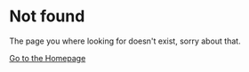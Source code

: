 # Not found

The page you where looking for doesn't exist, sorry about that.

[Go to the Homepage](<?='http://'.HOST.BASE_URL?>)
